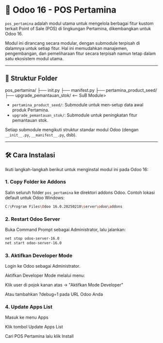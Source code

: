 # 🛒 Odoo 16 - POS Pertamina

`pos_pertamina` adalah modul utama untuk mengelola berbagai fitur kustom terkait Point of Sale (POS) di lingkungan Pertamina, dikembangkan untuk Odoo 16.

Modul ini dirancang secara modular, dengan submodule terpisah di dalamnya untuk setiap fitur. Hal ini memudahkan manajemen, pengembangan, dan pemeliharaan fitur secara terpisah namun tetap dalam satu ekosistem modul utama.

---

## 📁 Struktur Folder

pos_pertamina/
├── init.py
├── manifest.py
├── pertamina_product_seed/
├── upgrade_pemantauan_stok/ <-- SuB Module>


- `pertamina_product_seed/`: Submodule untuk men-setup data awal produk Pertamina.
- `upgrade_pemantauan_stok/`: Submodule untuk peningkatan fitur pemantauan stok.

Setiap submodule mengikuti struktur standar modul Odoo (dengan `__init__.py`, `__manifest__.py`, dsb).

---

## 🛠️ Cara Instalasi

Ikuti langkah-langkah berikut untuk menginstal modul ini pada Odoo 16:

### 1. **Copy Folder ke Addons**

Salin seluruh folder `pos_pertamina` ke direktori addons Odoo. Contoh lokasi default untuk Odoo Windows:

```bash
C:\Program Files\Odoo 16.0.20250210\server\odoo\addons
```

### 2. **Restart Odoo Server**

Buka Command Prompt sebagai Administrator, lalu jalankan:

```bash
net stop odoo-server-16.0
net start odoo-server-16.0
```

### 3. **Aktifkan Developer Mode**
Login ke Odoo sebagai Administrator.

Aktifkan Developer Mode melalui menu:

Klik user di pojok kanan atas → "Aktifkan Mode Developer"

Atau tambahkan ?debug=1 pada URL Odoo Anda

### 4. **Update Apps List**
Masuk ke menu Apps

Klik tombol Update Apps List

Cari POS Pertamina lalu klik Install
